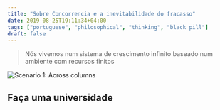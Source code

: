 ```yaml
---
title: "Sobre Concorrencia e a inevitabilidade do fracasso"
date: 2019-08-25T19:11:34+04:00
tags: ["portuguese", "philosophical", "thinking", "black pill"]
draft: false
---
```

> Nós vivemos num sistema de crescimento infinito baseado num ambiente com recursos finitos

    
![Scenario 1: Across columns](/frustrated-one.jpg)

## Faça uma universidade